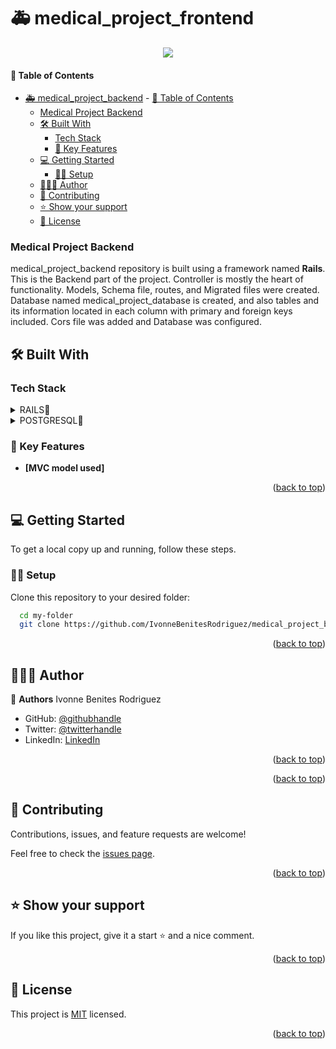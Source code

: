 #  🚑 medical_project_frontend
<div align="center">
  <img src="./src/assets/medical_project.png" />
</div>


#### 📗 Table of Contents
- [🚑 medical\_project\_backend](#-medical_project_backend)
      - [📗 Table of Contents](#-table-of-contents)
    - [Medical Project Backend ](#medical-project-backend-)
  - [🛠 Built With ](#-built-with-)
    - [Tech Stack ](#tech-stack-)
    - [📕 Key Features ](#-key-features-)
  - [💻 Getting Started ](#-getting-started-)
    - [💪🏻 Setup](#-setup)
  - [👩🏽‍💻 Author ](#-author-)
  - [🤝 Contributing ](#-contributing-)
  - [⭐️ Show your support ](#️-show-your-support-)
  - [📝 License ](#-license-)

<!-- PROJECT DESCRIPTION -->

### Medical Project Backend <a name="about-project"></a>

medical_project_backend repository is built using a framework named **Rails**.
This is the Backend part of the project. 
Controller is mostly the heart of functionality.
Models, Schema file, routes, and Migrated files were created. 
Database named medical_project_database is created, and also tables and its information located in each column with primary and foreign keys included. Cors file was added and Database was configured.
<br/>

## 🛠 Built With <a name="built-with"></a>

### Tech Stack <a name="tech-stack"></a>

<details>
<summary>RAILS📕</summary>
  <ul>
    <li><a href="https://rubyonrails.org">RAILS</a></li>
  </ul>
  </details>
  <details>
<summary>POSTGRESQL📕</summary>
  <ul>
    <li><a href="https://www.postgresql.org">PG</a></li>
  </ul>
  </details>

### 📕 Key Features <a name="key-features"></a>

- **[MVC model used]**

<p align="right">(<a href="#readme-top">back to top</a>)</p>

## 💻 Getting Started <a name="getting-started"></a>

To get a local copy up and running, follow these steps.

### 💪🏻 Setup

Clone this repository to your desired folder:

```sh
  cd my-folder
  git clone https://github.com/IvonneBenitesRodriguez/medical_project_backend.git
```

<p align="right">(<a href="#readme-top">back to top</a>)</p>

## 👩🏽‍💻 Author <a name="author"></a>

🌸 **Authors** Ivonne Benites Rodriguez <br/>

- GitHub: [@githubhandle](https://github.com/IvonneBenitesRodriguez)
- Twitter: [@twitterhandle](https://twitter.com/IvonneBenitesR)
- LinkedIn: [LinkedIn](https://www.linkedin.com/in/ivonnebenites/)
  <br/>

<p align="right">(<a href="#readme-top">back to top</a>)</p>

<p align="right">(<a href="#readme-top">back to top</a>)</p>

## 🤝 Contributing <a name="contributing"></a>

Contributions, issues, and feature requests are welcome!

Feel free to check the [issues page](https://github.com/IvonneBenitesRodriguez/bakery_shop_site/issues).

<p align="right">(<a href="#readme-top">back to top</a>)</p>

## ⭐️ Show your support <a name="support"></a>

If you like this project, give it a start ⭐️ and a nice comment.

<p align="right">(<a href="#readme-top">back to top</a>)</p>

<!-- LICENSE -->

## 📝 License <a name="license"></a>

This project is [MIT](./LICENSE) licensed.

<p align="right">(<a href="#readme-top">back to top</a>)</p>
